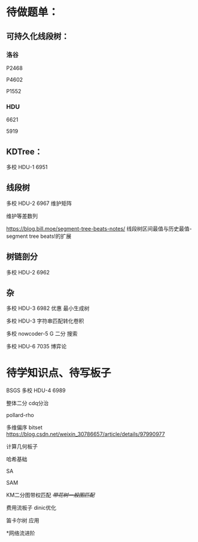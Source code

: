 # 待做题单：

## 可持久化线段树：

### 洛谷

P2468

P4602

P1552

### HDU

6621

5919

## KDTree：

多校 HDU-1 6951 

## 线段树

多校 HDU-2 6967 维护矩阵

维护等差数列

https://blog.bill.moe/segment-tree-beats-notes/ 线段树区间最值与历史最值-segment tree beats!的扩展

## 树链剖分

多校 HDU-2 6962

## 杂

多校 HDU-3 6982 优惠 最小生成树

多校 HDU-3 字符串匹配转化卷积

多校 nowcoder-5 G 二分 搜索

多校 HDU-6 7035 博弈论

# 待学知识点、待写板子

BSGS 多校 HDU-4 6989

整体二分 cdq分治

pollard-rho

多维偏序 bitset https://blog.csdn.net/weixin_30786657/article/details/97990977

计算几何板子

哈希基础

SA

SAM

KM二分图带权匹配 ~~*带花树一般图匹配*~~

费用流板子 dinic优化

笛卡尔树 应用

*网络流进阶